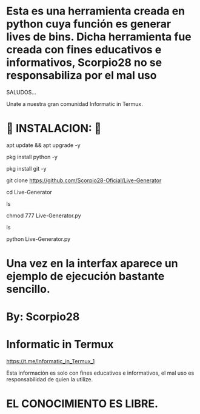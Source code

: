 # Esta es una herramienta creada en python cuya función es generar lives de bins. Dicha herramienta fue creada con fines educativos e informativos, Scorpio28 no se responsabiliza por el mal uso

SALUDOS...

Unate a nuestra gran comunidad Informatic in Termux.

# 🦂 INSTALACION: 🦂

apt update && apt upgrade -y

pkg install python -y

pkg install git -y

git clone https://github.com/Scorpio28-Oficial/Live-Generator

cd Live-Generator

ls

chmod 777 Live-Generator.py

ls

python Live-Generator.py

# Una vez en la interfax aparece un ejemplo de ejecución bastante sencillo.

# By: Scorpio28

# Informatic in Termux

https://t.me/Informatic_in_Termux_1


Esta información es solo con fines educativos e informativos, el mal uso es responsabilidad de quien la utilize.

# EL CONOCIMIENTO ES LIBRE.
